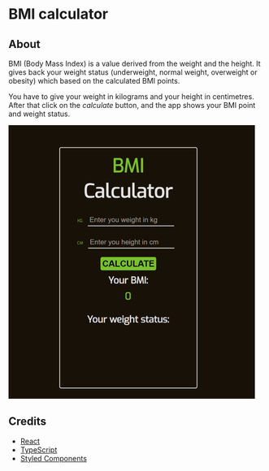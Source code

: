# BMI calculator

## About

BMI (Body Mass Index) is a value derived from the weight and the height. It gives back your weight status (underweight, normal weight, overweight or obesity) which based on the calculated BMI points.

You have to give your weight in kilograms and your height in centimetres. After that click on the *calculate* button, and the app shows your BMI point and weight status.

![](src/screenshot/bmiscrn.png)

## Credits

  - [React](https://reactjs.org/)
  - [TypeScript](https://www.typescriptlang.org/)
  - [Styled Components](https://styled-components.com/)